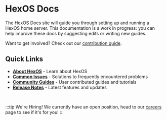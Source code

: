 # HexOS Docs

The HexOS Docs site will guide you through setting up and running a HexOS home server. This documentation is a work in progress: you can help improve these docs by suggesting edits or writing new guides.  

Want to get involved? Check out our [contribution guide](/community/how-to-contribute/).

## Quick Links

- [**About HexOS**](/about-hexos/) - Learn about HexOS
- [**Common Issues**](/troubleshooting/common-issues/) - Solutions to frequently encountered problems
- [**Community Guides**](/community/community-guides/) - User contributed guides and tutorials
- [**Release Notes**](/release-notes/command-deck/) - Latest features and updates

<br>

:::tip We're Hiring!
We currently have an open position, head to our [careers](/careers/) page to see if it's for you!
:::